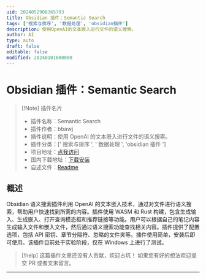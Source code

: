 ```yaml
---
uid: 2024052908365793
title: Obsidian 插件：Semantic Search
tags: ['搜索与排序', '数据处理', 'obsidian插件']
description: 使用OpenAI的文本嵌入进行文件的语义搜索。
author: AI
type: auto
draft: false
editable: false
modified: 20240101000000
---
```


# Obsidian 插件：Semantic Search

> [!Note] 插件名片
> - 插件名称：Semantic Search
> - 插件作者：bbawj
> - 插件说明：使用 OpenAI 的文本嵌入进行文件的语义搜索。
> - 插件分类：[' 搜索与排序 ', ' 数据处理 ', 'obsidian 插件 ']
> - 项目地址：[点我访问](https://github.com/bbawj/obsidian-semantic-search)
> - 国内下载地址：[下载安装](https://pkmer.cn/products/plugin/pluginMarket/?bbawj-semantic-search)
> - 自述文件：[Readme](https://ghproxy.net/https://raw.githubusercontent.com/bbawj/obsidian-semantic-search/main/README.md)

## 概述

Obsidian 语义搜索插件利用 OpenAI 的文本嵌入技术，通过对文件进行语义搜索，帮助用户快速找到所需的内容。插件使用 WASM 和 Rust 构建，包含生成输入、生成嵌入、打开查询模态框和推荐链接等功能。用户可以根据自己的笔记内容生成输入文件和嵌入文件，然后通过语义搜索功能查找相关内容。插件提供了配置选项，包括 API 密钥、章节分隔符、忽略的文件夹等。插件使用简单，安装后即可使用。该插件目前处于实验阶段，仅在 Windows 上进行了测试。

> [!help]
> 这篇插件文章还没有人贡献，欢迎占坑！
> 如果您有好的想法欢迎提交 PR 或者文末留言。

---



